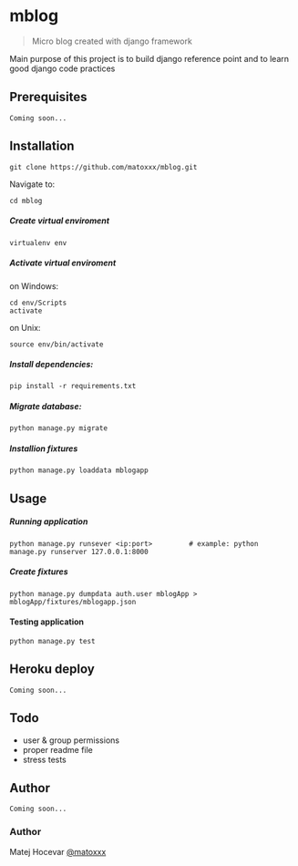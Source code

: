 # mblog
> Micro blog created with django framework

Main purpose of this project is to build django reference point and to learn good django code practices

## Prerequisites
	Coming soon...

## Installation
	git clone https://github.com/matoxxx/mblog.git

Navigate to:

	cd mblog

##### Create virtual enviroment
	virtualenv env

##### Activate virtual enviroment
on Windows:

	cd env/Scripts
	activate

on Unix:

	source env/bin/activate

##### Install dependencies:
	pip install -r requirements.txt

##### Migrate database:
	python manage.py migrate

##### Installion fixtures
	python manage.py loaddata mblogapp

## Usage

##### Running application
	python manage.py runsever <ip:port>			# example: python manage.py runserver 127.0.0.1:8000

##### Create fixtures
	python manage.py dumpdata auth.user mblogApp > mblogApp/fixtures/mblogapp.json

#### Testing application
	python manage.py test

## Heroku deploy
	Coming soon...

## Todo
+ user & group permissions
+ proper readme file
+ stress tests

## Author
	Coming soon...

### Author
Matej Hocevar [@matoxxx](https://github.com/matoxxx)
